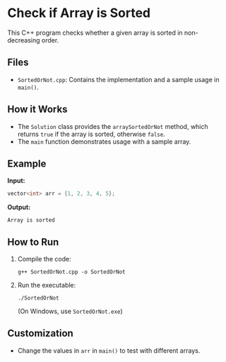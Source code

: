 # Check if Array is Sorted

This C++ program checks whether a given array is sorted in non-decreasing order.

## Files

- `SortedOrNot.cpp`: Contains the implementation and a sample usage in `main()`.

## How it Works

- The `Solution` class provides the `arraySortedOrNot` method, which returns `true` if the array is sorted, otherwise `false`.
- The `main` function demonstrates usage with a sample array.

## Example

**Input:**
```cpp
vector<int> arr = {1, 2, 3, 4, 5};
```

**Output:**
```
Array is sorted
```

## How to Run

1. Compile the code:
    ```
    g++ SortedOrNot.cpp -o SortedOrNot
    ```
2. Run the executable:
    ```
    ./SortedOrNot
    ```
    (On Windows, use `SortedOrNot.exe`)

## Customization

- Change the values in `arr` in `main()` to test with different arrays.
